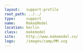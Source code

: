 ```yaml
---
layout:   support-profile
root_path: ../../
type:     support
name:     Make&Model
location: berlin
class:    makemodel
site:     http://www.makemodel.co/
logo:     /images/camp/MM.svg
---
```

